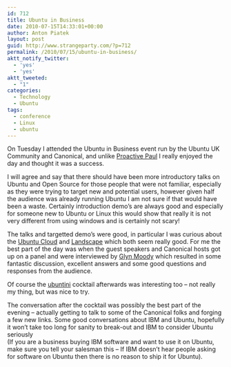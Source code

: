 ```yaml
---
id: 712
title: Ubuntu in Business
date: 2010-07-15T14:33:01+00:00
author: Anton Piatek
layout: post
guid: http://www.strangeparty.com/?p=712
permalink: /2010/07/15/ubuntu-in-business/
aktt_notify_twitter:
  - 'yes'
  - 'yes'
aktt_tweeted:
  - "1"
categories:
  - Technology
  - Ubuntu
tags:
  - conference
  - Linux
  - ubuntu
---
```

On Tuesday I attended the Ubuntu in Business event run by the Ubuntu UK Community and Canonical, and unlike [Proactive Paul](http://www.dontreadmyblog.com/?p=2969) I really enjoyed the day and thought it was a success.

I will agree and say that there should have been more introductory talks on Ubuntu and Open Source for those people that were not familiar, especially as they were trying to target new and potential users, however given half the audience was already running Ubuntu I am not sure if that would have been a waste. Certainly introduction demo&#8217;s are always good and especially for someone new to Ubuntu or Linux this would show that really it is not very different from using windows and is certainly not scary!

The talks and targetted demo&#8217;s were good, in particular I was curious about the [Ubuntu Cloud](http://www.ubuntu.com/cloud) and [Landscape](http://www.canonical.com/enterprise-services/landscape) which both seem really good. For me the best part of the day was when the guest speakers and Canonical hosts got up on a panel and were interviewed by [Glyn Moody](http://en.wikipedia.org/wiki/Glyn_Moody) which resulted in some fantastic discussion, excellent answers and some good questions and responses from the audience.

Of course the [ubuntini](https://wiki.ubuntu.com/ubuntini) cocktail afterwards was interesting too &#8211; not really my thing, but was nice to try.

The conversation after the cocktail was possibly the best part of the evening &#8211; actually getting to talk to some of the Canonical folks and forging a few new links. Some good conversations about IBM and Ubuntu, hopefully it won&#8217;t take too long for sanity to break-out and IBM to consider Ubuntu seriously  
(If you are a business buying IBM software and want to use it on Ubuntu, make sure you tell your salesman this &#8211; If IBM doesn&#8217;t hear people asking for software on Ubuntu then there is no reason to ship it for Ubuntu).